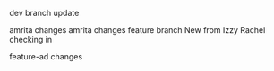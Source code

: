 dev branch update

amrita changes
amrita changes feature branch
New from Izzy
Rachel checking in

feature-ad changes